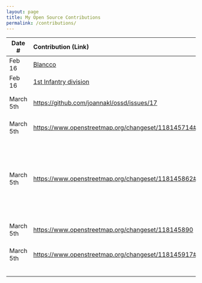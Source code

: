 ```yaml
---
layout: page
title: My Open Source Contributions
permalink: /contributions/
---
```


<!--
Type of the contribution should be "Wikipedia edit", "OpenStreet Map feature", "Documentation", "Course website", "Blog",
"Browser Add-on", etc.

The description should include a brief summary of what you did.

The link should bring us to a public page that shows your contribution.

Replace the first row with your own contribution.

-->

| Date #    | Contribution (Link)                                                                            | Type           | Description                                                                                                                                                                             |
| --------- | :--------------------------------------------------------------------------------------------- | :------------- | :-------------------------------------------------------------------------------------------------------------------------------------------------------------------------------------- |
| Feb 16    | [Blancco](https://en.wikipedia.org/w/index.php?title=Blancco&gesuggestededit=1)                | Wikipedia      | I fixed geographical misconception                                                                                                                                                      |
| Feb 16    | [1st Infantry division](<https://en.wikipedia.org/wiki/1st_Infantry_Division_(United_States)>) | Wikipedia      | fixed broken link                                                                                                                                                                       |
| March 5th | https://github.com/joannakl/ossd/issues/17                                                     | Course Website | I added an issue reporting two typos in bussiness_models.html                                                                                                                           |
| March 5th | https://www.openstreetmap.org/changeset/118145714#map=19/33.86382/-118.06434                   | OpenStreetMap  | I added a name for a building of my high school                                                                                                                                         |
| March 5th | https://www.openstreetmap.org/changeset/118145862#map=18/33.86542/-118.06748                   | OpenStreetMap  | Added building names, divided gym into west gym, east gym, wresting room, reshaped areas for buildings and added locker rooms, dining hall, and restrooms to the map of my high school. |
| March 5th | https://www.openstreetmap.org/changeset/118145890                                              | OpenStreetMap  | Added Paul Revere statue to Heritage Park.                                                                                                                                              |
| March 5th | https://www.openstreetmap.org/changeset/118145917#map=16/30.2548/120.2133                      | OpenStreetMap  | Added Parking Lot to my neighbor neighborhood in China                                                                                                                                  |
|           |                                                                                                |                |                                                                                                                                                                                         |
|           |                                                                                                |                |                                                                                                                                                                                         |
|           |                                                                                                |                |                                                                                                                                                                                         |
|           |                                                                                                |                |                                                                                                                                                                                         |
